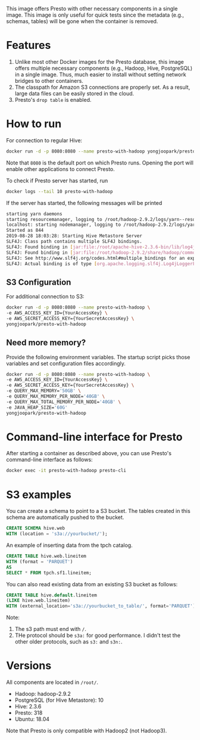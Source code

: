 This image offers Presto with other necessary components in a single image. This image is only
useful for quick tests since the metadata (e.g., schemas, tables) will be gone when the container is
removed.


# Features

1. Unlike most other Docker images for the Presto database, this image offers multiple necessary 
components (e.g., Hadoop, Hive, PostgreSQL) in a single image. Thus, much easier to install without
setting network bridges to other containers.
2. The classpath for Amazon S3 connections are properly set. As a result, large data files can 
be easily stored in the cloud.
3. Presto's `drop table` is enabled.


# How to run

For connection to regular Hive:

```bash
docker run -d -p 8080:8080 --name presto-with-hadoop yongjoopark/presto-with-hadoop
```

Note that `8080` is the default port on which Presto runs. Opening the port will enable other applications to connect Presto.

To check if Presto server has started, run
```bash
docker logs --tail 10 presto-with-hadoop
```

If the server has started, the following messages will be printed
```bash
starting yarn daemons
starting resourcemanager, logging to /root/hadoop-2.9.2/logs/yarn--resourcemanager-9bb175f0919b.out
localhost: starting nodemanager, logging to /root/hadoop-2.9.2/logs/yarn-root-nodemanager-9bb175f0919b.out
Started as 844
2019-08-28 18:03:28: Starting Hive Metastore Server
SLF4J: Class path contains multiple SLF4J bindings.
SLF4J: Found binding in [jar:file:/root/apache-hive-2.3.6-bin/lib/log4j-slf4j-impl-2.6.2.jar!/org/slf4j/impl/StaticLoggerBinder.class]
SLF4J: Found binding in [jar:file:/root/hadoop-2.9.2/share/hadoop/common/lib/slf4j-log4j12-1.7.25.jar!/org/slf4j/impl/StaticLoggerBinder.class]
SLF4J: See http://www.slf4j.org/codes.html#multiple_bindings for an explanation.
SLF4J: Actual binding is of type [org.apache.logging.slf4j.Log4jLoggerFactory]
```


## S3 Configuration

For additional connection to S3:

```bash
docker run -d -p 8080:8080 --name presto-with-hadoop \
-e AWS_ACCESS_KEY_ID={YourAccessKey} \
-e AWS_SECRET_ACCESS_KEY={YourSecretAccessKey} \
yongjoopark/presto-with-hadoop
```

## Need more memory?

Provide the following environment variables. The startup script picks those variables and set
configuration files accordingly.

```bash
docker run -d -p 8080:8080 --name presto-with-hadoop \
-e AWS_ACCESS_KEY_ID={YourAccessKey} \
-e AWS_SECRET_ACCESS_KEY={YourSecretAccessKey} \
-e QUERY_MAX_MEMORY='50GB' \
-e QUERY_MAX_MEMORY_PER_NODE='40GB' \
-e QUERY_MAX_TOTAL_MEMORY_PER_NODE='40GB' \
-e JAVA_HEAP_SIZE='60G'
yongjoopark/presto-with-hadoop
```


# Command-line interface for Presto

After starting a container as described above, you can use Presto's command-line interface as
follows:

```bash
docker exec -it presto-with-hadoop presto-cli
```


# S3 examples

You can create a schema to point to a S3 bucket. The tables created in this schema are automatically
pushed to the bucket.

```sql
CREATE SCHEMA hive.web
WITH (location = 's3a://yourbucket/');
```

An example of inserting data from the tpch catalog.

```sql
CREATE TABLE hive.web.lineitem
WITH (format = 'PARQUET')
AS 
SELECT * FROM tpch.sf1.lineitem;
```

You can also read existing data from an existing S3 bucket as follows:

```sql
CREATE TABLE hive.default.lineitem
(LIKE hive.web.lineitem)
WITH (external_location='s3a://yourbucket_to_table/', format='PARQUET');
```

Note:
1. The s3 path must end with `/`.
2. THe protocol should be `s3a:` for good performance. I didn't test the other older protocols, such
as `s3:` and `s3n:`.



# Versions

All components are located in `/root/`.

- Hadoop: hadoop-2.9.2
- PostgreSQL (for Hive Metastore): 10
- Hive: 2.3.6
- Presto: 318
- Ubuntu: 18.04

Note that Presto is only compatible with Hadoop2 (not Hadoop3).
